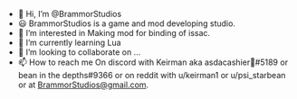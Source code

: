 - 👋 Hi, I’m @BrammorStudios
- 😃 BrammorStudios is a game and mod developing studio.  
- 👀 I’m interested in Making mod for binding of issac.
- 🌱 I’m currently learning Lua
- 💞️ I’m looking to collaborate on ...
- 📫 How to reach me On discord with Keirman aka asdacashier🎃#5189 or bean in the depths#9366 or on reddit with u/keirman1 or 
u/psi_starbean or at BrammorStudios@gmail.com.
<!---
BrammorStudios/BrammorStudios is a ✨ special ✨ repository because its `README.md` (this file) appears on your GitHub profile.
You can click the Preview link to take a look at your changes.
--->
